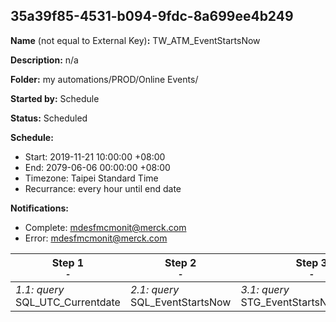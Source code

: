 ## 35a39f85-4531-b094-9fdc-8a699ee4b249

**Name** (not equal to External Key)**:** TW_ATM_EventStartsNow

**Description:** n/a

**Folder:** my automations/PROD/Online Events/

**Started by:** Schedule

**Status:** Scheduled

**Schedule:**

* Start: 2019-11-21 10:00:00 +08:00
* End: 2079-06-06 00:00:00 +08:00
* Timezone: Taipei Standard Time
* Recurrance: every hour until end date

**Notifications:**

* Complete: mdesfmcmonit@merck.com
* Error: mdesfmcmonit@merck.com

| Step 1<br>_<small>-</small>_ | Step 2<br>_<small>-</small>_ | Step 3<br>_<small>-</small>_ | Step 4<br>_<small>-</small>_ |
| --- | --- | --- | --- |
| _1.1: query_<br>SQL_UTC_Currentdate | _2.1: query_<br>SQL_EventStartsNow | _3.1: query_<br>STG_EventStartsNow_Dummy | _4.1: journeyEntry_<br>J_OE_Remider_2_start_now |
